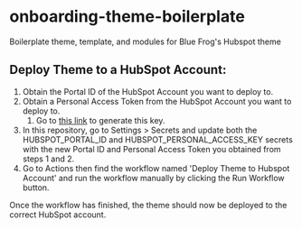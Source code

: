 # onboarding-theme-boilerplate
Boilerplate theme, template, and modules for Blue Frog's Hubspot theme

## Deploy Theme to a HubSpot Account:


1. Obtain the Portal ID of the HubSpot Account you want to deploy to.
1. Obtain a Personal Access Token from the HubSpot Account you want to deploy to.
   1. Go to <a target="_blank" href="https://app.hubspot.com/portal-recommend/l?slug=personal-access-key" target="_blank">this link</a> to generate this key.
1. In this repository, go to Settings > Secrets and update both the HUBSPOT_PORTAL_ID and HUBSPOT_PERSONAL_ACCESS_KEY secrets with the new Portal ID and Personal Access Token you obtained from steps 1 and 2.
1. Go to Actions then find the workflow named 'Deploy Theme to Hubspot Account' and run the workflow manually by clicking the Run Workflow button.

Once the workflow has finished, the theme should now be deployed to the correct HubSpot account.
